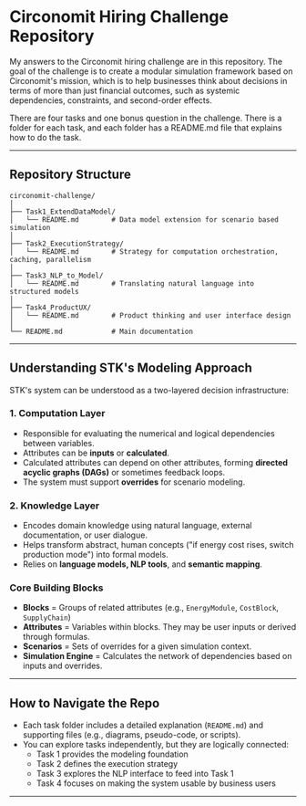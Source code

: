 # Circonomit Hiring Challenge Repository

My answers to the Circonomit hiring challenge are in this repository. The goal of the challenge is to create a modular simulation framework based on Circonomit's mission, which is to help businesses think about decisions in terms of more than just financial outcomes, such as systemic dependencies, constraints, and second-order effects.

There are four tasks and one bonus question in the challenge. There is a folder for each task, and each folder has a README.md file that explains how to do the task.

---

## Repository Structure

```
circonomit-challenge/
│
├── Task1_ExtendDataModel/
│   └── README.md        # Data model extension for scenario based simulation
│
├── Task2_ExecutionStrategy/
│   └── README.md        # Strategy for computation orchestration, caching, parallelism
│
├── Task3_NLP_to_Model/
│   └── README.md        # Translating natural language into structured models
│
├── Task4_ProductUX/
│   └── README.md        # Product thinking and user interface design
│
└── README.md            # Main documentation
```

---

## Understanding STK's Modeling Approach

STK's system can be understood as a two-layered decision infrastructure:

### 1. **Computation Layer**
- Responsible for evaluating the numerical and logical dependencies between variables.
- Attributes can be **inputs** or **calculated**.
- Calculated attributes can depend on other attributes, forming **directed acyclic graphs (DAGs)** or sometimes feedback loops.
- The system must support **overrides** for scenario modeling.

### 2. **Knowledge Layer**
- Encodes domain knowledge using natural language, external documentation, or user dialogue.
- Helps transform abstract, human concepts ("if energy cost rises, switch production mode") into formal models.
- Relies on **language models, NLP tools**, and **semantic mapping**.

### Core Building Blocks
- **Blocks** = Groups of related attributes (e.g., `EnergyModule`, `CostBlock`, `SupplyChain`)
- **Attributes** = Variables within blocks. They may be user inputs or derived through formulas.
- **Scenarios** = Sets of overrides for a given simulation context.
- **Simulation Engine** = Calculates the network of dependencies based on inputs and overrides.

---

## How to Navigate the Repo
- Each task folder includes a detailed explanation (`README.md`) and supporting files (e.g., diagrams, pseudo-code, or scripts).
- You can explore tasks independently, but they are logically connected:
  - Task 1 provides the modeling foundation
  - Task 2 defines the execution strategy
  - Task 3 explores the NLP interface to feed into Task 1
  - Task 4 focuses on making the system usable by business users

---
